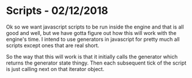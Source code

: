Scripts - 02/12/2018
====================
Ok so we want javascript scripts to be run inside the engine and that is all good and well, but we
have gotta figure out how this will work with the engine's time. I intend to use generators in
javascript for pretty much all scripts except ones that are real short.

So the way that this will work is that it initially calls the generator which returns the generator
state thingy. Then each subsequent tick of the script is just calling next on that iterator object.
